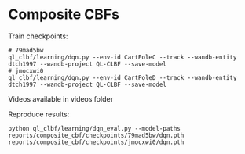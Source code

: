 
# Composite CBFs

Train checkpoints:
```
# 79mad5bw
ql_clbf/learning/dqn.py --env-id CartPoleC --track --wandb-entity dtch1997 --wandb-project QL-CLBF --save-model
# jmocxwi0
ql_clbf/learning/dqn.py --env-id CartPoleD --track --wandb-entity dtch1997 --wandb-project QL-CLBF --save-model
```

Videos available in videos folder

Reproduce results:

```
python ql_clbf/learning/dqn_eval.py --model-paths reports/composite_cbf/checkpoints/79mad5bw/dqn.pth reports/composite_cbf/checkpoints/jmocxwi0/dqn.pth
```